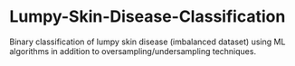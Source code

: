 # Lumpy-Skin-Disease-Classification
Binary classification of lumpy skin disease (imbalanced dataset) using ML algorithms in addition to oversampling/undersampling techniques.
